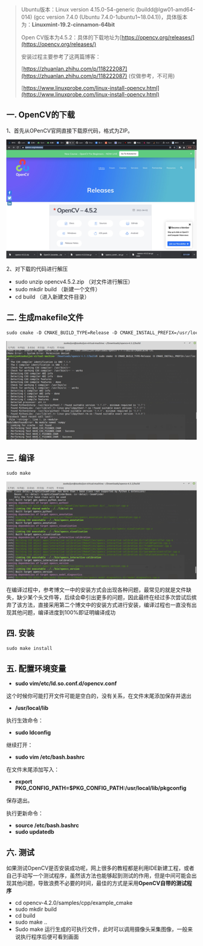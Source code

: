 

>  Ubuntu版本：Linux version 4.15.0-54-generic (buildd@lgw01-amd64-014) (gcc version 7.4.0 (Ubuntu 7.4.0-1ubuntu1~18.04.1))，具体版本为：**Linuxmint-19.2-cinnamon-64bit**
>
>  Open CV版本为4.5.2：具体的下载地址为[https://opencv.org/releases/](https://opencv.org/releases/)
>
>  安装过程主要参考了这两篇博客：
>
>  [https://zhuanlan.zhihu.com/p/118222087](https://zhuanlan.zhihu.com/p/118222087) (仅做参考，不可用)
>
>  [https://www.linuxprobe.com/linux-install-opencv.html](https://www.linuxprobe.com/linux-install-opencv.html)

## 一. OpenCV的下载

1、首先从OPenCV官网直接下载原代码，格式为ZIP。

<p align="center">
<img src="./images/opencv.jpg"/>
</p>

2、对下载的代码进行解压

* sudo unzip  opencv4.5.2.zip （对文件进行解压）
* sudo mkdir build （新建一个文件）
* cd  build （进入新建文件目录）

## 二. 生成makefile文件

```html
sudo cmake -D CMAKE_BUILD_TYPE=Release -D CMAKE_INSTALL_PREFIX=/usr/local ..
```

<p align="center">
<img src="./images/cmake.jpg"/>
</p>

## 三. 编译

```html
sudo make
```

<p align="center">
<img src="./images/make.jpg"/>
</p>

在编译过程中，参考博文一中的安装方式会出现各种问题，最常见的就是文件缺失，缺少某个头文件等，后续会牵引出更多的问题，因此最终在经过多次尝试后摈弃了该方法，直接采用第二个博文中的安装方式进行安装，编译过程也一直没有出现其他问题，编译进度到100%即证明编译成功

## 四. 安装

```html
sudo make install
```

## 五. 配置环境变量

* **sudo vim/etc/ld.so.conf.d/opencv.conf**

这个时候你可能打开文件可能是空白的，没有关系，在文件末尾添加保存并退出

* **/usr/local/lib**

执行生效命令：

* **sudo ldconfig**

继续打开：

* **sudo vim /etc/bash.bashrc**

在文件末尾添加写入：

* **export PKG_CONFIG_PATH=$PKG_CONFIG_PATH:/usr/local/lib/pkgconfig**

保存退出。

执行更新命令：

* **source /etc/bash.bashrc**
* **sudo updatedb**

## 六. 测试

如果测试OpenCV是否安装成功呢，网上很多的教程都是利用IDE新建工程，或者自己手动写一个测试程序，虽然该方法也能够起到测试的作用，但是中间可能会出现其他问题，导致浪费不必要的时间，最佳的方式是采用**OpenCV自带的测试程序**

* cd opencv-4.2.0/samples/cpp/example_cmake
* sudo mkdir build
* cd build
* sudo make ..
* Sudo make
运行生成的可执行文件，此时可以调用摄像头采集图像，一般来说执行程序后便可看到画面

